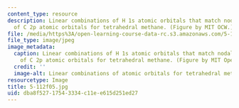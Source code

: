 ```yaml
---
content_type: resource
description: Linear combinations of H 1s atomic orbitals that match nodal properties
  of C 2p atomic orbitals for tetrahedral methane. (Figure by MIT OCW.)
file: /media/https%3A/open-learning-course-data-rc.s3.amazonaws.com/5-112-principles-of-chemical-science-fall-2005/dba8f52717543334c11ee615d251ed27_5-112f05.jpg
file_type: image/jpeg
image_metadata:
  caption: Linear combinations of H 1s atomic orbitals that match nodal properties
    of C 2p atomic orbitals for tetrahedral methane. (Figure by MIT OpenCourseWare.)
  credit: ''
  image-alt: Linear combinations of atomic orbitals for tetrahedral methane.
resourcetype: Image
title: 5-112f05.jpg
uid: dba8f527-1754-3334-c11e-e615d251ed27
---
```


